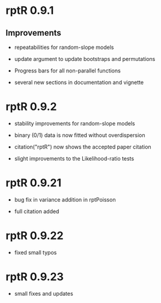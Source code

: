 # rptR 0.9.1

## Improvements

* repeatabilities for random-slope models 

* update argument to update bootstraps and permutations  

* Progress bars for all non-parallel functions  

* several new sections in documentation and vignette


# rptR 0.9.2

* stability improvements for random-slope models

* binary (0/1) data is now fitted without overdispersion

* citation("rptR") now shows the accepted paper citation

* slight improvements to the Likelihood-ratio tests


# rptR 0.9.21

* bug fix in variance addition in rptPoisson

* full citation added


# rptR 0.9.22

* fixed small typos

# rptR 0.9.23

* small fixes and updates